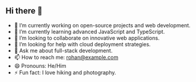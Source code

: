 ## Hi there 👋

<!--
**gamidirohan/gamidirohan** is a ✨ _special_ ✨ repository because its `README.md` (this file) appears on your GitHub profile.

Here are some ideas to get you started:
-->

- 🔭 I’m currently working on open-source projects and web development.
- 🌱 I’m currently learning advanced JavaScript and TypeScript.
- 👯 I’m looking to collaborate on innovative web applications.
- 🤔 I’m looking for help with cloud deployment strategies.
- 💬 Ask me about full-stack development.
- 📫 How to reach me: rohan@example.com
- 😄 Pronouns: He/Him
- ⚡ Fun fact: I love hiking and photography.
